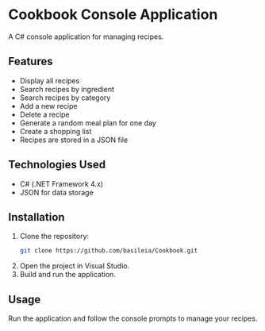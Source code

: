 # Cookbook Console Application

A C# console application for managing recipes.

## Features

- Display all recipes
- Search recipes by ingredient
- Search recipes by category
- Add a new recipe
- Delete a recipe
- Generate a random meal plan for one day
- Create a shopping list
- Recipes are stored in a JSON file

## Technologies Used

- C# (.NET Framework 4.x)
- JSON for data storage

## Installation

1. Clone the repository:
   ```sh
   git clone https://github.com/basileia/Cookbook.git
   ```
2. Open the project in Visual Studio.
3. Build and run the application.

## Usage

Run the application and follow the console prompts to manage your recipes.
